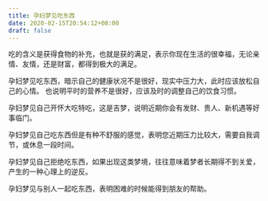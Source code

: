 ```yaml
---
title: 孕妇梦见吃东西
date: 2020-02-15T20:54:12+08:00
draft: false
---
```


吃的含义是获得食物的补充，也就是获的满足，表示你现在生活的很幸福，无论亲情、友情，还是财富，都得到极大的满足。

孕妇梦见吃东西，暗示自己的健康状况不是很好，现实中压力大，此时应该放松自己的心情。
也说明平时的营养不是很好，应该及时的调整自己的饮食习惯。

孕妇梦见自己开怀大吃特吃，这是吉梦，说明近期你会有发财、贵人、新机遇等好事临门。

孕妇梦见自己吃东西但是有种不舒服的感觉，表明您近期压力比较大，需要自我调节，或休息一段时间。

孕妇梦见自己拒绝吃东西，如果出现这类梦境，往往意味着梦者长期得不到关爱，产生的一种心理上的逆反。

孕妇梦见与别人一起吃东西，表明困难的时候能得到朋友的帮助。
